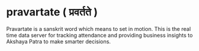 # pravartate ( प्रवर्तते )
Pravartate is a sanskrit word which means to set in motion. This is the real time data server for tracking attendance and providing business insights to Akshaya Patra to make smarter decisions.
